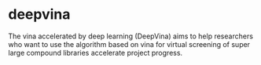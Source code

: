 # deepvina
The vina accelerated by deep learning (DeepVina) aims to help researchers who want to use the algorithm based on vina for virtual screening of super large compound libraries accelerate project progress.
